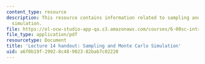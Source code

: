```yaml
---
content_type: resource
description: This resource contains information related to sampling and monte carlo
  simulation.
file: https://ol-ocw-studio-app-qa.s3.amazonaws.com/courses/6-00sc-introduction-to-computer-science-and-programming-spring-2011/a6f0b19f29928c48902382bab7c02220_MIT6_00SCS11_lec14.pdf
file_type: application/pdf
resourcetype: Document
title: 'Lecture 14 handout: Sampling and Monte Carlo Simulation'
uid: a6f0b19f-2992-8c48-9023-82bab7c02220
---
```

